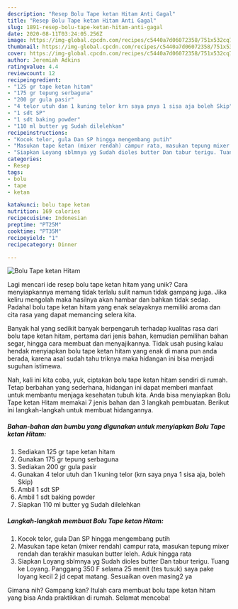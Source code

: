 ```yaml
---
description: "Resep Bolu Tape ketan Hitam Anti Gagal"
title: "Resep Bolu Tape ketan Hitam Anti Gagal"
slug: 1891-resep-bolu-tape-ketan-hitam-anti-gagal
date: 2020-08-11T03:24:05.256Z
image: https://img-global.cpcdn.com/recipes/c5440a7d06072358/751x532cq70/bolu-tape-ketan-hitam-foto-resep-utama.jpg
thumbnail: https://img-global.cpcdn.com/recipes/c5440a7d06072358/751x532cq70/bolu-tape-ketan-hitam-foto-resep-utama.jpg
cover: https://img-global.cpcdn.com/recipes/c5440a7d06072358/751x532cq70/bolu-tape-ketan-hitam-foto-resep-utama.jpg
author: Jeremiah Adkins
ratingvalue: 4.4
reviewcount: 12
recipeingredient:
- "125 gr tape ketan hitam"
- "175 gr tepung serbaguna"
- "200 gr gula pasir"
- "4 telor utuh dan 1 kuning telor krn saya pnya 1 sisa aja boleh Skip"
- "1 sdt SP"
- "1 sdt baking powder"
- "110 ml butter yg Sudah dilelehkan"
recipeinstructions:
- "Kocok telor, gula Dan SP hingga mengembang putih"
- "Masukan tape ketan (mixer rendah) campur rata, masukan tepung mixer rendah dan terakhir masukan butter leleh. Aduk hingga rata"
- "Siapkan Loyang sblmnya yg Sudah dioles butter Dan tabur terigu. Tuang ke Loyang. Panggang 350 F selama 25 menit (tes tusuk) saya pake loyang kecil 2 jd cepat matang. Sesuaikan oven masing2 ya"
categories:
- Resep
tags:
- bolu
- tape
- ketan

katakunci: bolu tape ketan 
nutrition: 169 calories
recipecuisine: Indonesian
preptime: "PT25M"
cooktime: "PT35M"
recipeyield: "1"
recipecategory: Dinner

---
```



![Bolu Tape ketan Hitam](https://img-global.cpcdn.com/recipes/c5440a7d06072358/751x532cq70/bolu-tape-ketan-hitam-foto-resep-utama.jpg)

Lagi mencari ide resep bolu tape ketan hitam yang unik? Cara menyiapkannya memang tidak terlalu sulit namun tidak gampang juga. Jika keliru mengolah maka hasilnya akan hambar dan bahkan tidak sedap. Padahal bolu tape ketan hitam yang enak selayaknya memiliki aroma dan cita rasa yang dapat memancing selera kita.

Banyak hal yang sedikit banyak berpengaruh terhadap kualitas rasa dari bolu tape ketan hitam, pertama dari jenis bahan, kemudian pemilihan bahan segar, hingga cara membuat dan menyajikannya. Tidak usah pusing kalau hendak menyiapkan bolu tape ketan hitam yang enak di mana pun anda berada, karena asal sudah tahu triknya maka hidangan ini bisa menjadi suguhan istimewa.




Nah, kali ini kita coba, yuk, ciptakan bolu tape ketan hitam sendiri di rumah. Tetap berbahan yang sederhana, hidangan ini dapat memberi manfaat untuk membantu menjaga kesehatan tubuh kita. Anda bisa menyiapkan Bolu Tape ketan Hitam memakai 7 jenis bahan dan 3 langkah pembuatan. Berikut ini langkah-langkah untuk membuat hidangannya.

<!--inarticleads1-->

##### Bahan-bahan dan bumbu yang digunakan untuk menyiapkan Bolu Tape ketan Hitam:

1. Sediakan 125 gr tape ketan hitam
1. Gunakan 175 gr tepung serbaguna
1. Sediakan 200 gr gula pasir
1. Gunakan 4 telor utuh dan 1 kuning telor (krn saya pnya 1 sisa aja, boleh Skip)
1. Ambil 1 sdt SP
1. Ambil 1 sdt baking powder
1. Siapkan 110 ml butter yg Sudah dilelehkan




<!--inarticleads2-->

##### Langkah-langkah membuat Bolu Tape ketan Hitam:

1. Kocok telor, gula Dan SP hingga mengembang putih
1. Masukan tape ketan (mixer rendah) campur rata, masukan tepung mixer rendah dan terakhir masukan butter leleh. Aduk hingga rata
1. Siapkan Loyang sblmnya yg Sudah dioles butter Dan tabur terigu. Tuang ke Loyang. Panggang 350 F selama 25 menit (tes tusuk) saya pake loyang kecil 2 jd cepat matang. Sesuaikan oven masing2 ya




Gimana nih? Gampang kan? Itulah cara membuat bolu tape ketan hitam yang bisa Anda praktikkan di rumah. Selamat mencoba!
